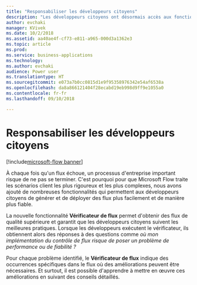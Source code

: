 ```yaml
---
title: "Responsabiliser les développeurs citoyens"
description: "Les développeurs citoyens ont désormais accès aux fonctionnalités clés nécessaires pour utiliser Microsoft Flow afin de créer des solutions plus fiables et prêtes à l'emploi."
author: evchaki
manager: KVivek
ms.date: 10/2/2018
ms.assetid: aa40ae4f-cf73-e811-a965-000d3a1362e3
ms.topic: article
ms.prod: 
ms.service: business-applications
ms.technology: 
ms.author: evchaki
audience: Power user
ms.translationtype: HT
ms.sourcegitcommit: e073a7b0cc0815d1e9f95358976342e54af6538a
ms.openlocfilehash: da8a866121404f28ecabd19eb998d9ff9e1055a0
ms.contentlocale: fr-fr
ms.lasthandoff: 09/10/2018

---
```

# <a name="empower-citizen-developers"></a>Responsabiliser les développeurs citoyens


[!include[microsoft-flow banner](../includes/microsoft-flow.md)]

À chaque fois qu'un flux échoue, un processus d'entreprise important risque de ne pas se terminer. C'est pourquoi pour que Microsoft Flow traite les scénarios client les plus rigoureux et les plus complexes, nous avons ajouté de nombreuses fonctionnalités qui permettent aux développeurs citoyens de générer et de déployer des flux plus facilement et de manière plus fiable. 

La nouvelle fonctionnalité **Vérificateur de flux** permet d'obtenir des flux de qualité supérieure et garantit que les développeurs citoyens suivent les meilleures pratiques. Lorsque les développeurs exécutent le vérificateur, ils obtiennent alors des réponses à des questions comme *où mon implémentation du contrôle de flux risque de poser un problème de performance ou de fiabilité ?* 

Pour chaque problème identifié, le **Vérificateur de flux** indique des occurrences spécifiques dans le flux où des améliorations peuvent être nécessaires. Et surtout, il est possible d'apprendre à mettre en œuvre ces améliorations en suivant des conseils détaillés.


